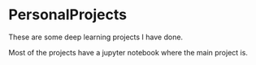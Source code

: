 # PersonalProjects
These are some deep learning projects I have done.

Most of the projects have a jupyter notebook where the main project is.

